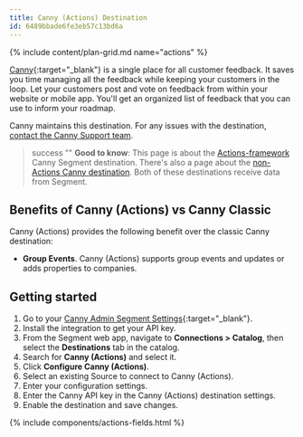 ```yaml
---
title: Canny (Actions) Destination
id: 6489bbade6fe3eb57c13bd6a
---
```


{% include content/plan-grid.md name="actions" %}

[Canny](https://canny.io?utm_source=segmentio&utm_medium=docs&utm_campaign=partners){:target="_blank"} is a single place for all customer feedback. It saves you time managing all the feedback while keeping your customers in the loop. Let your customers post and vote on feedback from within your website or mobile app. You'll get an organized list of feedback that you can use to inform your roadmap.

Canny maintains this destination. For any issues with the destination, [contact the Canny Support team](mailto:segment-help@canny.io).

> success ""
> **Good to know**: This page is about the [Actions-framework](/docs/connections/destinations/actions/) Canny Segment destination. There's also a page about the [non-Actions Canny destination](/docs/connections/destinations/catalog/canny/). Both of these destinations receive data from Segment.

## Benefits of Canny (Actions) vs Canny Classic

Canny (Actions) provides the following benefit over the classic Canny destination:
- **Group Events**. Canny (Actions) supports group events and updates or adds properties to companies.

## Getting started

1. Go to your [Canny Admin Segment Settings](https://canny.io/redirect?to=%2Fadmin%2Fsettings%2Fsegment){:target="_blank"}.
2. Install the integration to get your API key.
3. From the Segment web app, navigate to **Connections > Catalog**, then select the **Destinations** tab in the catalog.
4. Search for **Canny (Actions)** and select it.
5. Click **Configure Canny (Actions)**.
6. Select an existing Source to connect to Canny (Actions).
7. Enter your configuration settings.
8. Enter the Canny API key in the Canny (Actions) destination settings.
9. Enable the destination and save changes.

{% include components/actions-fields.html %}

